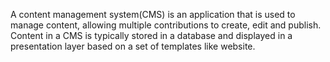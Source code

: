 A content management system(CMS) is an application that is used to manage content, allowing multiple contributions to create, edit and publish. Content in a CMS is typically stored in a database and displayed in a presentation layer based on a set of templates like website.
